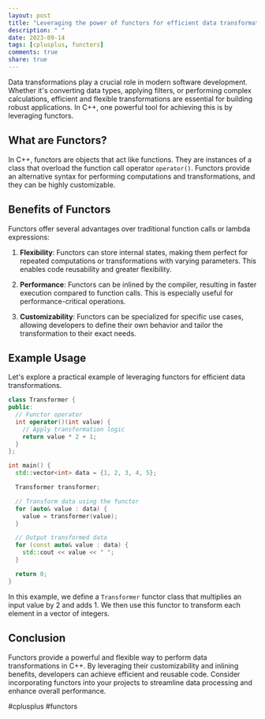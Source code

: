 ```yaml
---
layout: post
title: "Leveraging the power of functors for efficient data transformations in C++"
description: " "
date: 2023-09-14
tags: [cplusplus, functors]
comments: true
share: true
---
```


Data transformations play a crucial role in modern software development. Whether it's converting data types, applying filters, or performing complex calculations, efficient and flexible transformations are essential for building robust applications. In C++, one powerful tool for achieving this is by leveraging functors.

## What are Functors?

In C++, functors are objects that act like functions. They are instances of a class that overload the function call operator `operator()`. Functors provide an alternative syntax for performing computations and transformations, and they can be highly customizable.

## Benefits of Functors

Functors offer several advantages over traditional function calls or lambda expressions:

1. **Flexibility**: Functors can store internal states, making them perfect for repeated computations or transformations with varying parameters. This enables code reusability and greater flexibility.

2. **Performance**: Functors can be inlined by the compiler, resulting in faster execution compared to function calls. This is especially useful for performance-critical operations.

3. **Customizability**: Functors can be specialized for specific use cases, allowing developers to define their own behavior and tailor the transformation to their exact needs.

## Example Usage

Let's explore a practical example of leveraging functors for efficient data transformations.

```cpp
class Transformer {
public:
  // Functor operator
  int operator()(int value) {
    // Apply transformation logic
    return value * 2 + 1;
  }
};

int main() {
  std::vector<int> data = {1, 2, 3, 4, 5};

  Transformer transformer;

  // Transform data using the functor
  for (auto& value : data) {
    value = transformer(value);
  }

  // Output transformed data
  for (const auto& value : data) {
    std::cout << value << " ";
  }

  return 0;
}
```

In this example, we define a `Transformer` functor class that multiplies an input value by 2 and adds 1. We then use this functor to transform each element in a vector of integers.

## Conclusion

Functors provide a powerful and flexible way to perform data transformations in C++. By leveraging their customizability and inlining benefits, developers can achieve efficient and reusable code. Consider incorporating functors into your projects to streamline data processing and enhance overall performance.

#cplusplus #functors